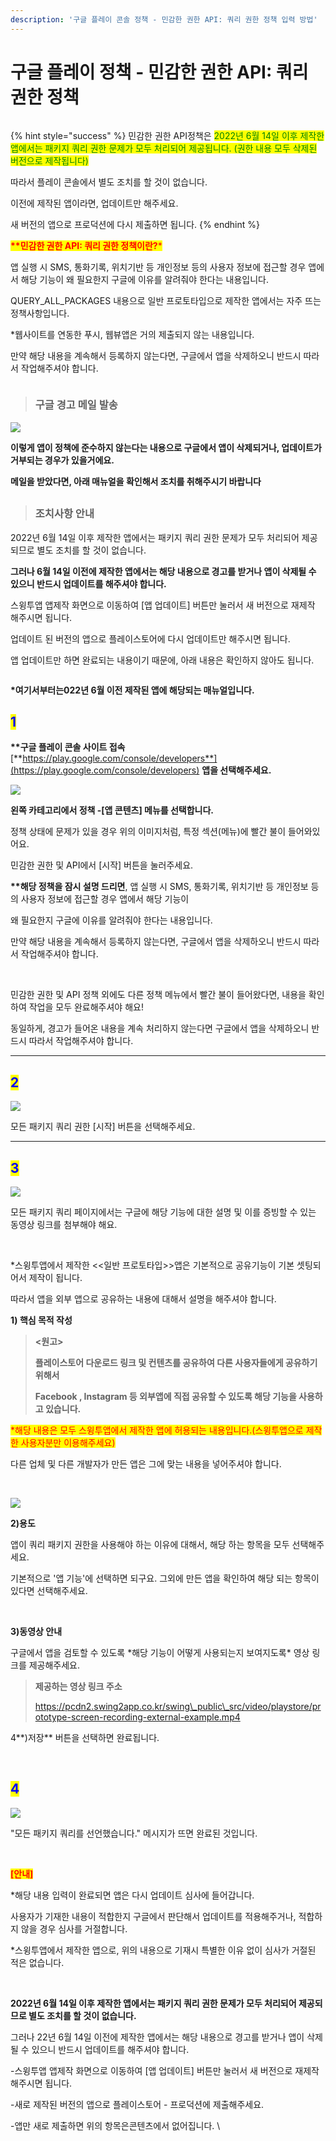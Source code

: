 ```yaml
---
description: '구글 플레이 콘솔 정책 - 민감한 권한 API: 쿼리 권한 정책 입력 방법'
---
```


# 구글 플레이 정책 - 민감한 권한 API: 쿼리 권한 정책

<figure><img src="../../.gitbook/assets/구분선 (2).PNG" alt=""><figcaption></figcaption></figure>

{% hint style="success" %}
민감한 권한 API정책은 <mark style="color:green;">2022년 6월 14일 이후 제작한 앱에서는 패키지 쿼리 권한 문제가 모두 처리되어 제공됩니다. (권한 내용 모두 삭제된 버전으로 제작됩니다)</mark>

따라서 플레이 콘솔에서 별도 조치를 할 것이 없습니다.

이전에 제작된 앱이라면, 업데이트만 해주세요.&#x20;

새 버전의 앱으로 프로덕션에 다시 제출하면 됩니다.&#x20;
{% endhint %}



<mark style="color:red;">**\*\*민감한 권한 API: 쿼리 권한 정책이란?**</mark><mark style="color:red;">\*</mark>

앱 실행 시 SMS, 통화기록, 위치기반 등 개인정보 등의 사용자 정보에 접근할 경우 앱에서 해당 기능이 왜 필요한지 구글에 이유를 알려줘야 한다는 내용입니다.

QUERY\_ALL\_PACKAGES 내용으로 일반 프로토타입으로 제작한 앱에서는 자주 뜨는 정책사항입니다.

\*웹사이트를 연동한 푸시, 웹뷰앱은 거의 제출되지 않는 내용입니다.

만약 해당 내용을 계속해서 등록하지 않는다면, 구글에서 앱을 삭제하오니 반드시 따라서 작업해주셔야 합니다. ​

<figure><img src="../../.gitbook/assets/구분선 (2).PNG" alt=""><figcaption></figcaption></figure>

> ### **구글 경고 메일 발송**

![](<../../.gitbook/assets/캡처 (2) (1).PNG>)

**이렇게 앱이 정책에 준수하지 않는다는 내용으로 구글에서 앱이 삭제되거나, 업데이트가 거부되는 경우가 있을거에요.**

**메일을 받았다면, 아래 매뉴얼을 확인해서 조치를 취해주시기 바랍니다**



##

> ### **조치사항 안내**

2022년 6월 14일 이후 제작한 앱에서는 패키지 쿼리 권한 문제가 모두 처리되어 제공되므로 별도 조치를 할 것이 없습니다.

**그러나 6월 14일 이전에 제작한 앱에서는 해당 내용으로 경고를 받거나 앱이 삭제될 수 있으니 반드시 업데이트를 해주셔야 합니다.**

스윙투앱 앱제작 화면으로 이동하여 \[앱 업데이트] 버튼만 눌러서 새 버전으로 재제작 해주시면 됩니다.

업데이트 된 버전의 앱으로 플레이스토어에 다시 업데이트만 해주시면  됩니다.&#x20;

앱 업데이트만 하면 완료되는 내용이기 때문에, 아래 내용은 확인하지 않아도 됩니다.&#x20;

<figure><img src="../../.gitbook/assets/구분선 (2).PNG" alt=""><figcaption></figcaption></figure>

**\*여기서부터는022년 6월 이전 제작된 앱에 해당되는 매뉴얼입니다.**



## <mark style="color:blue;">**1**</mark>

**\*\*구글 플레이 콘솔 사이트 접속** [**https://play.google.com/console/developers**](https://play.google.com/console/developers) **앱을 선택해주세요.**

![](../../.gitbook/assets/구글1.png)

**왼쪽 카테고리에서 정책 -\[앱 콘텐츠] 메뉴를 선택합니다.**

정책 상태에 문제가 있을 경우 위의 이미지처럼, 특정 섹션(메뉴)에 빨간 불이 들어와있어요.

민감한 권한 및 API에서 \[시작] 버튼을 눌러주세요.



**\*\*해당 정책을 잠시 설명 드리면**, 앱 실행 시 SMS, 통화기록, 위치기반 등 개인정보 등의 사용자 정보에 접근할 경우 앱에서 해당 기능이

왜 필요한지 구글에 이유를 알려줘야 한다는 내용입니다.

만약 해당 내용을 계속해서 등록하지 않는다면, 구글에서 앱을 삭제하오니 반드시 따라서 작업해주셔야 합니다.

​

민감한 권한 및 API 정책 외에도 다른 정책 메뉴에서 빨간 불이 들어왔다면, 내용을 확인하여 작업을 모두 완료해주셔야 해요!

동일하게, 경고가 들어온 내용을 계속 처리하지 않는다면 구글에서 앱을 삭제하오니 반드시 따라서 작업해주셔야 합니다.

***

## <mark style="color:blue;">**2**</mark>

![](../../.gitbook/assets/구글2.png)

모든 패키지 쿼리 권한 \[시작] 버튼을 선택해주세요.

***

## <mark style="color:blue;">3</mark>

![](../../.gitbook/assets/구글3.png)

모든 패키지 쿼리 페이지에서는 구글에 해당 기능에 대한 설명 및 이를 증빙할 수 있는 동영상 링크를 첨부해야 해요.

​

\*스윙투앱에서 제작한 <<일반 프로토타입>>앱은 기본적으로 공유기능이 기본 셋팅되어서 제작이 됩니다.

따라서 앱을 외부 앱으로 공유하는 내용에 대해서 설명을 해주셔야 합니다.

**1) 핵심 목적 작성**

> **<원고>**
>
> **플레이스토어 다운로드 링크 및 컨텐츠를 공유하여 다른 사용자들에게 공유하기 위해서**
>
> **Facebook , Instagram 등 외부앱에 직접 공유할 수 있도록 해당 기능을 사용하고 있습니다.**

<mark style="color:red;">\*해당 내용은 모두 스윙투앱에서 제작한 앱에 허용되는 내용입니다.(스윙투앱으로 제작한 사용자분만 이용해주세요)</mark>

다른 업체 및 다른 개발자가 만든 앱은 그에 맞는 내용을 넣어주셔야 합니다.

​

![](../../.gitbook/assets/구글4.png)

**2)용도**

앱이 쿼리 패키지 권한을 사용해야 하는 이유에 대해서, 해당 하는 항목을 모두 선택해주세요.

기본적으로 '앱 기능'에 선택하면 되구요. 그외에 만든 앱을 확인하여 해당 되는 항목이 있다면 선택해주세요.

​

**3)동영상 안내**

구글에서 앱을 검토할 수 있도록 \*해당 기능이 어떻게 사용되는지 보여지도록\* 영상 링크를 제공해주세요.

> **제공하는 영상 링크 주소**
>
> https://pcdn2.swing2app.co.kr/swing\_public\_src/video/playstore/prototype-screen-recording-external-example.mp4

4**)저장** 버튼을 선택하면 완료됩니다.

​

## <mark style="color:blue;">4</mark>

![](../../.gitbook/assets/구글5.png)

"모든 패키지 쿼리를 선언했습니다." 메시지가 뜨면 완료된 것입니다.

​

<mark style="color:red;">**\[안내]**</mark>

\*해당 내용 입력이 완료되면 앱은 다시 업데이트 심사에 들어갑니다.

사용자가 기재한 내용이 적합한지 구글에서 판단해서 업데이트를 적용해주거나, 적합하지 않을 경우 심사를 거절합니다.

\*스윙투앱에서 제작한 앱으로, 위의 내용으로 기재시 특별한 이유 없이 심사가 거절된 적은 없습니다.

​

**2022년 6월 14일 이후 제작한 앱에서는 패키지 쿼리 권한 문제가 모두 처리되어 제공되므로 별도 조치를 할 것이 없습니다.**

그러나 22년 6월 14일 이전에 제작한 앱에서는 해당 내용으로 경고를 받거나 앱이 삭제될 수 있으니 반드시 업데이트를 해주셔야 합니다.

\-스윙투앱 앱제작 화면으로 이동하여 \[앱 업데이트] 버튼만 눌러서 새 버전으로 재제작 해주시면 됩니다.

\-새로 제작된 버전의 앱으로 플레이스토어 - 프로덕션에 제출해주세요.

\-앱만 새로 제출하면 위의 항목은콘텐츠에서 없어집니다. \




